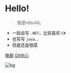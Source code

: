# Hello!

> 我是rebuild。

- 一般会写 `.NET`，比较喜欢 `C#`
- 也写写 `java`...
- 但是还是很菜

<!-- [Homepage](//www.rebuild.moe)
[Functional](//functional.rebuild.moe)
[Little Witch Academia](//littlewitch.academy)<br> -->
[电邮](mailto:admin@rebuild.moe)
[Git中心](https://github.com/Shimogawa)


![bg](https://tuchuang001.com/images/2017/06/16/ie-die1.jpg)